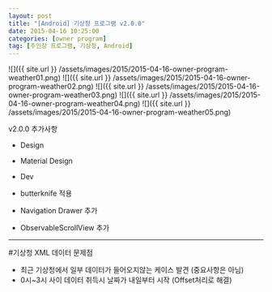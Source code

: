```yaml
---
layout: post
title: "[Android] 기상청 프로그램 v2.0.0"
date: 2015-04-16 10:25:00
categories: [owner program]
tag: [주인장 프로그램, 기상청, Android]
---
```


![]({{ site.url }} /assets/images/2015/2015-04-16-owner-program-weather01.png)
![]({{ site.url }} /assets/images/2015/2015-04-16-owner-program-weather02.png)
![]({{ site.url }} /assets/images/2015/2015-04-16-owner-program-weather03.png)
![]({{ site.url }} /assets/images/2015/2015-04-16-owner-program-weather04.png)
![]({{ site.url }} /assets/images/2015/2015-04-16-owner-program-weather05.png)

v2.0.0 추가사항

- Design
 - Material Design

- Dev
 - butterknife 적용
 - Navigation Drawer 추가
 - ObservableScrollView 추가

 - - -

#기상청 XML 데이터 문제점
 - 최근 기상청에서 일부 데이터가 들어오지않는 케이스 발견 (중요사항은 아님)
 - 0시~3시 사이 데이터 취득시 날짜가 내일부터 시작 (Offset처리로 해결)